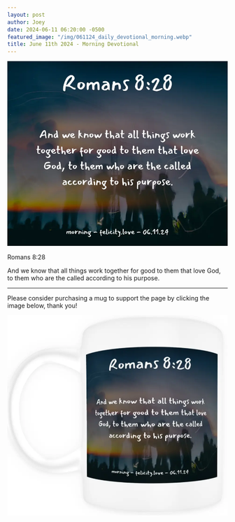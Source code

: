```yaml
---
layout: post
author: Joey
date: 2024-06-11 06:20:00 -0500
featured_image: "/img/061124_daily_devotional_morning.webp"
title: June 11th 2024 - Morning Devotional
---
```


[![June 11th 2024 - Morning Devotional](/img/061124_daily_devotional_morning.webp)](/img/061124_daily_devotional_morning.webp)

Romans 8:28

And we know that all things work together for good to them that love God, to them who are the called according to his purpose.

<hr>

Please consider purchasing a mug to support the page by clicking the image below, thank you!

[![June 11th 2024 - Morning Devotional - Mug](/img/mugs/061124_morning_mug.webp)](https://www.joeybrinkman.com/product/12-oz-mug-romans-828/)